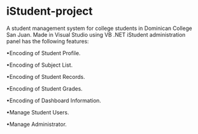 # iStudent-project
A student management system for college students in Dominican College San Juan. Made in Visual Studio using VB .NET
iStudent administration panel has the following features:

•Encoding of Student Profile. 

•Encoding of Subject List. 

•Encoding of Student Records. 

•Encoding of Student Grades. 

•Encoding of Dashboard Information. 

•Manage Student Users. 

•Manage Administrator. 

